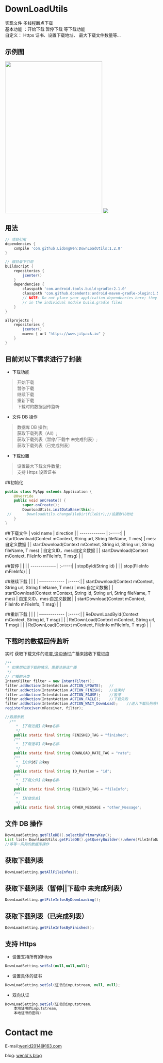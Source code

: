 # DownLoadUtils
 实现文件 多线程断点下载<br/>
 基本功能 ：开始下载 暂停下载 等下载功能<br/>
 自定义： Https 证书、设置下载地址、 最大下载文件数量等...

## 示例图
<img width="320" height="500" src="https://github.com/LidongWen/DownLoadUtils/blob/master/img/GIF.gif"></img> ![](img/download.png)


## 用法
```groovy
// 项目引用
dependencies {
    compile 'com.github.LidongWen:DownLoadUtils:1.2.0'
}

// 根目录下引用
buildscript {
    repositories {
        jcenter()
    }
    dependencies {
        classpath 'com.android.tools.build:gradle:2.1.0'
        classpath 'com.github.dcendents:android-maven-gradle-plugin:1.5'
        // NOTE: Do not place your application dependencies here; they belong
        // in the individual module build.gradle files
    }
}

allprojects {
    repositories {
        jcenter()
        maven { url "https://www.jitpack.io" }
    }
}
```
## 目前对以下需求进行了封装
* 下载功能
> 开始下载<br/>
 暂停下载<br/>
 继续下载<br/>
 重新下载<br/>
 下载时的数据回传监听

* 文件 DB 操作
 > 数据库 DB 操作;<br/>
  获取下载列表（All）;<br/>
  获取下载列表（暂停/下载中 未完成列表）;<br/>
  获取下载列表（已完成列表）


* 下载设置
 > 设置最大下载文件数量;<br/>
 > 支持 Https 设置证书

##初始化
```java
public class MyApp extends Application {
    @Override
    public void onCreate() {
        super.onCreate();
        DownloadUtils.initDataBase(this);
 //       DownloadUtils.changeFileDir(fileDir);//设置默认地址
    }
}
```
##下载文件
| void name           | direction  |
| ------------- | :-----:|
| startDownload(Context mContext, String url, String fileName, T mes) | mes:自定义数据 |
| startDownload(Context mContext, String id, String url, String fileName, T mes) | 自定义ID，mes:自定义数据 |
| startDownload(Context mContext, FileInfo mFileInfo, T msg)    |  |

##暂停
| | |
| ------------- | :-----:|
| stopById(String id)  |  |
| stop(FileInfo mFileInfo) |  |

##继续下载
| | |
| ------------- | :-----:|
| startDownload(Context mContext, String url, String fileName, T mes) | mes:自定义数据 |
| startDownload(Context mContext, String id, String url, String fileName, T mes) | 自定义ID，mes:自定义数据 |
| startDownload(Context mContext, FileInfo mFileInfo, T msg)    |  |

##重新下载
| | |
| ------------- | :-----:|
| ReDownLoadById(Context mContext, String id, T msg) |  |
| ReDownLoad(Context mContext, String url, T msg) |  |
| ReDownLoad(Context mContext, FileInfo mFileInfo, T msg)  | |

## 下载时的数据回传监听
实时 获取下载文件的进度,这边通过广播来接收下载进度
```java
/**
 * 如果想知道下载的情况，需要注册该广播
 */
// 广播的分类
IntentFilter filter = new IntentFilter();
filter.addAction(IntentAction.ACTION_UPDATE);   //
filter.addAction(IntentAction.ACTION_FINISH);   //结束时
filter.addAction(IntentAction.ACTION_PAUSE);    //暂停
filter.addAction(IntentAction.ACTION_FAILE);    //下载失败
filter.addAction(IntentAction.ACTION_WAIT_DownLoad);    //进入下载队列等待下载
registerReceiver(mReceiver, filter);

//数据参数
  /**
     * 【下载进度】的key名称
     */
    public static final String FINISHED_TAG = "finished";
    /**
     * 【下载速率】的key名称
     */
    public static final String DOWNLOAD_RATE_TAG = "rate";
    /**
     * 【文件id】的key
     */
    public static final String ID_Postion = "id";
    /**
     * 【下载文件】的key名称
     */
    public static final String FILEINFO_TAG = "fileInfo";
    /**
     * 【其他信息】
     */
    public static final String OTHER_MESSAGE = "other_Message";

```

## 文件 DB 操作
```java
DownLoadSetting.getFileDB().selectByPrimaryKey();
List list= DownloadUtils.getFileDB().getQueryBuilder().where(FileInfoDao.Properties.Id.eq(threeModel.getId())).list();
//等等一系列的数据库操作
```
## 获取下载列表
```java
DownLoadSetting.getAllFileInfos();
```

## 获取下载列表（暂停||下载中 未完成列表）
```java
DownLoadSetting.getFileInfosByDownLoading();
```
## 获取下载列表（已完成列表）
```java
DownLoadSetting.getFileInfosByFinished();
```

## 支持 Https
* 设置支持所有的https
```java
DownLoadSetting.setSsl(null,null,null);
```
* 设置具体的证书
```java
DownLoadSetting.setSsl(证书的inputstream, null, null);
```
* 双向认证
```java
DownLoadSetting.setSsl(证书的inputstream,
    本地证书的inputstream,
    本地证书的密码)
```

# Contact me
E-mail:wenld2014@163.com

blog: [wenld's blog](http://blog.csdn.net/sinat_15877283)
